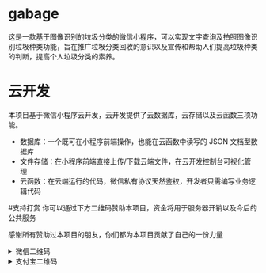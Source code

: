 # gabage
这是一款基于图像识别的垃圾分类的微信小程序，可以实现文字查询及拍照图像识别垃圾种类功能，旨在推广垃圾分类回收的意识以及宣传和帮助人们提高垃圾种类的判断，提高个人垃圾分类的素养。

# 云开发

本项目基于微信小程序云开发，云开发提供了云数据库，云存储以及云函数三项功能。

- 数据库：一个既可在小程序前端操作，也能在云函数中读写的 JSON 文档型数据库
- 文件存储：在小程序前端直接上传/下载云端文件，在云开发控制台可视化管理
- 云函数：在云端运行的代码，微信私有协议天然鉴权，开发者只需编写业务逻辑代码

#支持打赏
你可以通过下方二维码赞助本项目，资金将用于服务器开销以及今后的公共服务

感谢所有赞助过本项目的朋友，你们都为本项目贡献了自己的一份力量

<details>
<summary>微信二维码</summary>
<img width="300" src="/mygabage/miniprogram/images/weipayimg.jpg" alt="wechat">
</details>

<details>

<summary>支付宝二维码</summary>
<img width="300" src="/mygabage/miniprogram/images/alipayimg.jpg" alt="alipay">
</details>